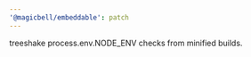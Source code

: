 ```yaml
---
'@magicbell/embeddable': patch
---
```


treeshake process.env.NODE_ENV checks from minified builds.

